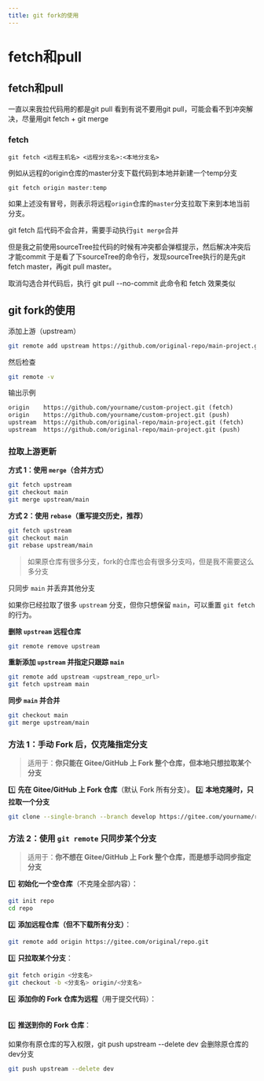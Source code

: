 ```yaml
---
title: git fork的使用
---
```




# fetch和pull

## fetch和pull

一直以来我拉代码用的都是git pull
看到有说不要用git pull，可能会看不到冲突解决，尽量用git fetch + git merge

### fetch

```
git fetch <远程主机名> <远程分支名>:<本地分支名>
```

例如从远程的origin仓库的master分支下载代码到本地并新建一个temp分支

```
git fetch origin master:temp
```

如果上述没有冒号，则表示将远程`origin`仓库的`master`分支拉取下来到本地当前分支。

git fetch 后代码不会合并，需要手动执行`git merge`合并

但是我之前使用sourceTree拉代码的时候有冲突都会弹框提示，然后解决冲突后才能commit
于是看了下sourceTree的命令行，发现sourceTree执行的是先git fetch master，再git pull master。

取消勾选合并代码后，执行 git pull --no-commit
此命令和 fetch 效果类似



## git fork的使用

添加上游（upstream）

```sh
git remote add upstream https://github.com/original-repo/main-project.git
```

然后检查

```sh
git remote -v
```

输出示例

```txt
origin    https://github.com/yourname/custom-project.git (fetch)
origin    https://github.com/yourname/custom-project.git (push)
upstream  https://github.com/original-repo/main-project.git (fetch)
upstream  https://github.com/original-repo/main-project.git (push)
```



### 拉取上游更新

**方式 1：使用 `merge`（合并方式）**

```sh
git fetch upstream
git checkout main
git merge upstream/main
```

**方式 2：使用 `rebase`（重写提交历史，推荐）**

```sh
git fetch upstream
git checkout main
git rebase upstream/main
```





> 如果原仓库有很多分支，fork的仓库也会有很多分支吗，但是我不需要这么多分支

只同步 `main` 并丢弃其他分支

如果你已经拉取了很多 `upstream` 分支，但你只想保留 `main`，可以重置 `git fetch` 的行为。

**删除 `upstream` 远程仓库**

```sh
git remote remove upstream
```

**重新添加 `upstream` 并指定只跟踪 `main`**

```sh
git remote add upstream <upstream_repo_url>
git fetch upstream main
```

**同步 `main` 并合并**

```sh
git checkout main
git merge upstream/main
```





### 方法 1：手动 Fork 后，仅克隆指定分支

> 适用于：**你只能在 Gitee/GitHub 上 Fork 整个仓库，但本地只想拉取某个分支**

1️⃣ **先在 Gitee/GitHub 上 Fork 仓库**（默认 Fork 所有分支）。
2️⃣ **本地克隆时，只拉取一个分支**

```sh
git clone --single-branch --branch develop https://gitee.com/yourname/repo.git
```





### 方法 2：使用 `git remote` 只同步某个分支

> 适用于：**你不想在 Gitee/GitHub 上 Fork 整个仓库，而是想手动同步指定分支**

1️⃣ **初始化一个空仓库**（不克隆全部内容）：

```sh
git init repo
cd repo
```

2️⃣ **添加远程仓库（但不下载所有分支）**：

```sh
git remote add origin https://gitee.com/original/repo.git
```

3️⃣ **只拉取某个分支**：

```sh
git fetch origin <分支名>
git checkout -b <分支名> origin/<分支名>
```

4️⃣ **添加你的 Fork 仓库为远程**（用于提交代码）：

```sh

```

5️⃣ **推送到你的 Fork 仓库**：





如果你有原仓库的写入权限，git push upstream --delete dev 会删除原仓库的dev分支

```sh
git push upstream --delete dev
```



